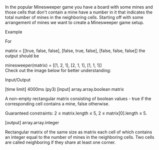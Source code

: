 In the popular Minesweeper game you have a board with some mines and those cells that don't contain a mine have a number in it that indicates the total number of mines in the neighboring cells. Starting off with some arrangement of mines we want to create a Minesweeper game setup.

Example

For

matrix = [[true, false, false],
          [false, true, false],
          [false, false, false]]
the output should be

minesweeper(matrix) = [[1, 2, 1],
                       [2, 1, 1],
                       [1, 1, 1]]       
Check out the image below for better understanding:



Input/Output

[time limit] 4000ms (py3)
[input] array.array.boolean matrix

A non-empty rectangular matrix consisting of boolean values - true if the corresponding cell contains a mine, false otherwise.

Guaranteed constraints:
2 ≤ matrix.length ≤ 5,
2 ≤ matrix[0].length ≤ 5.

[output] array.array.integer

Rectangular matrix of the same size as matrix each cell of which contains an integer equal to the number of mines in the neighboring cells. Two cells are called neighboring if they share at least one corner.
